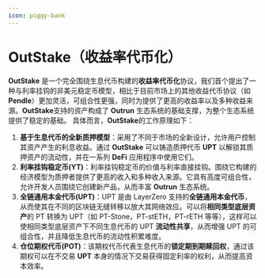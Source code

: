 ```yaml
---
icon: piggy-bank
---
```


# OutStake（收益率代币化）

**OutStake** 是一个完全围绕生息代币构建的**收益率代币化**协议，我们首个提出了一种与利率挂钩的非美元稳定币模型，相比于目前市场上的其他收益代币协议（如 **Pendle**）更加灵活，可组合性更强，同时为提供了更高的收益率以及多种收益来源。**OutStake**支持的资产构成了 **Outrun** 生态系统的基础支撑，为整个生态系统提供了稳定的基础。 具体而言，**OutStake**的工作原理如下：

1. **基于生息代币的全新质押模型**：采用了不同于市场的全新设计，允许用户控制其资产产生的利息收益。通过 **OutStake** 可以铸造质押代币 **UPT** 以解锁其质押资产的流动性，并在一系列 **DeFi** 应用程序中使用它们。
2. **利率挂钩稳定币(YT)**：利率挂钩稳定币的价值与利率直接挂钩。围绕它构建的经济模型为质押者提供了更高的收入和多种收入来源。它具有高度可组合性，允许开发人员围绕它创建新产品，从而丰富 **Outrun** 生态系统。
3. **全链通用本金代币(UPT)**：UPT 是由 LayerZero 支持的**全链通用本金代币**，从而使其在不同的区块链无缝转移以放大其网络效应。可以将**相同类型底层资产**的 PT 转换为 UPT（如 PT-Stone，PT-stETH，PT-rETH 等等），这样可以使相同类型底层资产下不同生息代币的 UPT **流动性共享**，从而增强 UPT 的可组合性，并且降低生息代币的流动性积累难度。
4. **仓位期权代币(POT)**：该期权代币代表生息代币的**锁定期到期赎回权**，通过该期权可以在不交易 **UPT** 本身的情况下交易获得固定利率的权利，从而提高资本效率。
